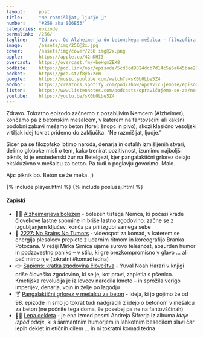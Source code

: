 ```yaml
---
layout: 	post
title:  	"Ne razmišljat, ljudje 🤔"
number: 	"#256 aka S06E53"
categories:	epizode
permalink:	/256/
tagline: 	"Zdravo. Od Alzheimerja do betonskega mešalca – filozofiramo, ne razmišljamo, in planiramo najbolj divji žur v galaksiji."
image:		/assets/img/256@2x.jpg
cover:		/assets/img/cover/256 img@2x.png
apple:		https://apple.co/42nKHI3
overcast:	https://overcast.fm/+beHgmZEX8
podkite:	https://pod.link/opr/episode/5cd3cd9824dcb7d14c5a6a645bae2783
pocket:		https://pca.st/f8yb7zem
google:		https://music.youtube.com/watch?v=sK0b0Lbe5Z4
anchor:		https://creators.spotify.com/pod/show/opravicujemose/episodes/Ne-razmiljat--ljudje-e31p8gm
listen:		https://www.listennotes.com/podcasts/opravičujemo-se-za/ne-razmišljat-ljudje-E_hqT2-y8SY/embed/
youtube:	https://youtu.be/sK0b0Lbe5Z4
---
```


Zdravo. Tokratno epizodo začnemo z pozabljivim Nemcem (Alzheimer), končamo pa z betonskim mešalcem, v katerem na fantovščini ali kakšni podobni zabavi mešamo beton (torej: šnopc in pivo), skozi klasično vesoljski vrtiljak idej tokrat pridemo do zaključka: “Ne razmišljat, ljudje.” 

Sicer pa se filozofsko lotimo naroda, denarja in ostalih izmišljenih stvari, delimo globoke misli o tem, kako trenirat pozitivnost, izumimo najboljši piknik, ki je enotedenski žur na Betelgezi, kjer pangalaktični grlorez delajo ekskluzivno v mešalcu za beton. Pa tudi o poglavju govorimo. Malo.

Aja: piknik bo. Beton se že meša. ;) 

{% include player.html %}
{% include poslusaj.html %}

<!--break-->

#### Zapiski

- 🤷‍♂️ [Alzheimerjeva bolezen](https://sl.wikipedia.org/wiki/Alzheimerjeva_bolezen) - bolezen tistega Nemca, ki počasi krade človekove lastne spomine in briše lastno zgodovino: začne se z izgubljanjem ključev, konča pa pri izgubi samega sebe 
- 🧠 [2227: No Brains No Tumors](https://youtu.be/5ZAudgR2q_w) - videospot za komad, v katerem se energija plesalcev preplete z udarnim ritmom in koreografijo Branka Potočana. V režiji Mirka Simića ujame surovo telesnost, absurden humor in podzavestno paniko – v stilu, ki gre brezkompromisno v glavo … ali pač mimo nje (tokratni #komadtedna) 
- 👉 [Sapiens: kratka zgodovina človeštva](https://www.dobreknjige.si/knjige/sapiens-kratka-zgodovina-clovestva/) - Yuval Noah Harari v knjigi oriše človeško zgodovino, ki se je, kot pravi, zapletla s pšenico. Kmetijska revolucija je iz lovcev naredila kmete – in sprožila verigo imperijev, denarja, vojn in želje po lagodju 
- 🍸 [Pangalaktični grlorez v mešalcu za beton](https://opravicujemo.se/098/) - ideja, ki jo gojimo že od 98. epizode in smo jo tokrat tudi nadgradili z idejo o betonom v mešalcu za beton (ne počnite tega doma, še posebej pa ne na fantovščinah) 
- 👯‍♂️ [Lepa dekleta](https://www.youtube.com/watch?v=wJikSlaoffA) - je ena izmed pesmi Andreja Šifrerja iz albuma *Ideje izpod odeje*, ki s šarmantnim humorjem in lahkotnim besedilom slavi čar lepih deklet in etičnih dilem ... in ni tokratni komad tedna 